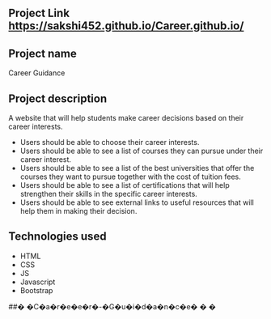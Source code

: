 ## Project Link  https://sakshi452.github.io/Career.github.io/
## Project name
Career Guidance
​
## Project description
A website that will help students make career decisions based on their career interests. 


 - Users should be able to choose their career interests. 
 - Users should be able to see  a list of courses they can pursue under their career interest. 
 - Users should be able to see a  list of  the best universities that offer the courses they want to pursue together with the cost of tuition fees.
 - Users should be able to see a list of certifications that will help strengthen their skills in the specific career interests. 
 - Users should be able to see external links to  useful resources that will help them in making their decision. 

    
  

## Technologies used
 - HTML
 - CSS
 - JS
 - Javascript
 - Bootstrap
  
##� �C�a�r�e�e�r�-�G�u�i�d�a�n�c�e�
�
�
   
